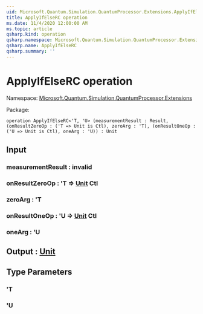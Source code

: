 ```yaml
---
uid: Microsoft.Quantum.Simulation.QuantumProcessor.Extensions.ApplyIfElseRC
title: ApplyIfElseRC operation
ms.date: 11/4/2020 12:00:00 AM
ms.topic: article
qsharp.kind: operation
qsharp.namespace: Microsoft.Quantum.Simulation.QuantumProcessor.Extensions
qsharp.name: ApplyIfElseRC
qsharp.summary: ''
---
```


# ApplyIfElseRC operation

Namespace: [Microsoft.Quantum.Simulation.QuantumProcessor.Extensions](xref:Microsoft.Quantum.Simulation.QuantumProcessor.Extensions)

Package: [](https://nuget.org/packages/)




```qsharp
operation ApplyIfElseRC<'T, 'U> (measurementResult : Result, (onResultZeroOp : ('T => Unit is Ctl), zeroArg : 'T), (onResultOneOp : ('U => Unit is Ctl), oneArg : 'U)) : Unit
```


## Input

### measurementResult : __invalid<Result>__




### onResultZeroOp : 'T => [Unit](xref:microsoft.quantum.lang-ref.unit) Ctl




### zeroArg : 'T




### onResultOneOp : 'U => [Unit](xref:microsoft.quantum.lang-ref.unit) Ctl




### oneArg : 'U





## Output : [Unit](xref:microsoft.quantum.lang-ref.unit)



## Type Parameters

### 'T


### 'U

